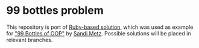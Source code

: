 # 99 bottles problem

This repository is port of [Ruby-based solution](https://github.com/sandimetz/99bottles), which was used as example for ["99 Bottles of OOP"](https://www.sandimetz.com/99bottles/) by [Sandi Metz](https://www.sandimetz.com/).
Possible solutions will be placed in relevant branches.
